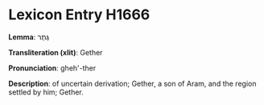 # Lexicon Entry H1666

**Lemma**: גֶּתֶר

**Transliteration (xlit)**: Gether

**Pronunciation**: gheh'-ther

**Description**:
of uncertain derivation; Gether, a son of Aram, and the region settled by him; Gether.
